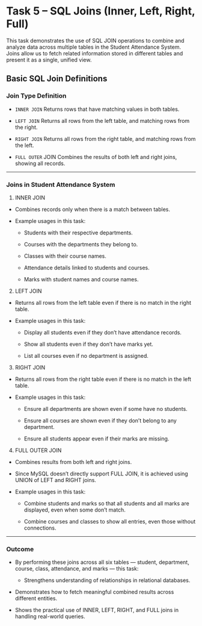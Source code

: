 # Task 5 – SQL Joins (Inner, Left, Right, Full)

This task demonstrates the use of SQL JOIN operations to combine and analyze data across multiple tables in the Student Attendance System. Joins allow us to fetch related information stored in different tables and present it as a single, unified view.

## Basic SQL Join Definitions
### Join Type	Definition
- `INNER JOIN`	Returns rows that have matching values in both tables.

- `LEFT JOIN`	Returns all rows from the left table, and matching rows from the right.

- `RIGHT JOIN`	Returns all rows from the right table, and matching rows from the left.

- `FULL OUTER` JOIN	Combines the results of both left and right joins, showing all records.

---

### Joins in Student Attendance System
1. INNER JOIN

- Combines records only when there is a match between tables.

- Example usages in this task:

    - Students with their respective departments.

    - Courses with the departments they belong to.

    - Classes with their course names.

    - Attendance details linked to students and courses.

    - Marks with student names and course names.


2. LEFT JOIN

- Returns all rows from the left table even if there is no match in the right table.

- Example usages in this task:

    - Display all students even if they don’t have attendance records.

    - Show all students even if they don’t have marks yet.

    - List all courses even if no department is assigned.


3. RIGHT JOIN

- Returns all rows from the right table even if there is no match in the left table.

- Example usages in this task:

    - Ensure all departments are shown even if some have no students.

    - Ensure all courses are shown even if they don’t belong to any department.

    - Ensure all students appear even if their marks are missing.


4. FULL OUTER JOIN

- Combines results from both left and right joins.

- Since MySQL doesn’t directly support FULL JOIN, it is achieved using UNION of LEFT and RIGHT joins.

- Example usages in this task:

    - Combine students and marks so that all students and all marks are displayed, even when some don’t match.

    - Combine courses and classes to show all entries, even those without connections.

---

### Outcome

- By performing these joins across all six tables — student, department, course, class, attendance, and marks — this task:

    - Strengthens understanding of relationships in relational databases.

- Demonstrates how to fetch meaningful combined results across different entities.

- Shows the practical use of INNER, LEFT, RIGHT, and FULL joins in handling real-world queries.

